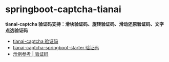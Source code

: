 # springboot-captcha-tianai


**tianai-captcha 验证码支持：滑块验证码、旋转验证码、滑动还原验证码、文字点选验证码**


- [tianai-captcha 验证码](https://gitee.com/tianai/tianai-captcha)
- [tianai-captcha-springboot-starter 验证码](https://gitee.com/tianai/tianai-captcha-springboot-starter)
- [示例参考 | 验证码](https://blog.csdn.net/qq_23091073/article/details/128361588)


